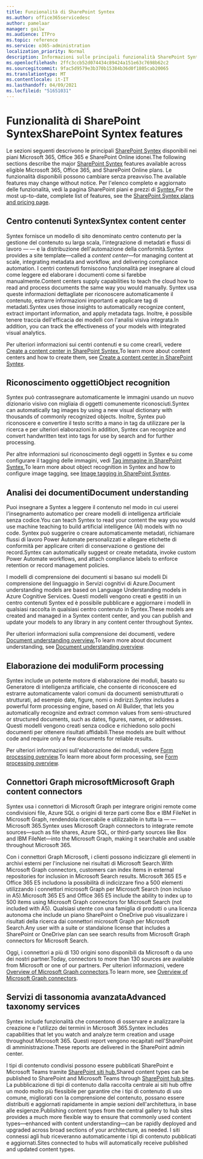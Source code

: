 ```yaml
---
title: Funzionalità di SharePoint Syntex
ms.author: office365servicedesc
author: pamelaar
manager: gailw
ms.audience: ITPro
ms.topic: reference
ms.service: o365-administration
localization_priority: Normal
description: Informazioni sulle principali funzionalità SharePoint Syntex disponibili nei piani Microsoft 365, Office 365 e SharePoint Online idonei.
ms.openlocfilehash: 2ffc3ccb52d074434c89424a151e63c7698b62c2
ms.sourcegitcommit: 9fac5d9579e3b370b15384b36d0f1805cab20065
ms.translationtype: MT
ms.contentlocale: it-IT
ms.lasthandoff: 04/09/2021
ms.locfileid: "51651031"
---
```

# <a name="sharepoint-syntex-features"></a><span data-ttu-id="9b8dc-103">Funzionalità di SharePoint Syntex</span><span class="sxs-lookup"><span data-stu-id="9b8dc-103">SharePoint Syntex features</span></span> 

<span data-ttu-id="9b8dc-104">Le sezioni seguenti descrivono le principali [SharePoint Syntex](sharepoint-syntex-service-description.md) disponibili nei piani Microsoft 365, Office 365 e SharePoint Online idonei.</span><span class="sxs-lookup"><span data-stu-id="9b8dc-104">The following sections describe the major [SharePoint Syntex](sharepoint-syntex-service-description.md) features available across eligible Microsoft 365, Office 365, and SharePoint Online plans.</span></span> <span data-ttu-id="9b8dc-105">Le funzionalità disponibili possono cambiare senza preavviso.</span><span class="sxs-lookup"><span data-stu-id="9b8dc-105">The available features may change without notice.</span></span> <span data-ttu-id="9b8dc-106">Per l'elenco completo e aggiornato delle funzionalità, vedi la pagina SharePoint piani e prezzi di [Syntex.](https://www.microsoft.com/microsoft-365/enterprise/sharepoint-syntex)</span><span class="sxs-lookup"><span data-stu-id="9b8dc-106">For the most up-to-date, complete list of features, see the [SharePoint Syntex plans and pricing page](https://www.microsoft.com/microsoft-365/enterprise/sharepoint-syntex).</span></span>

## <a name="syntex-content-center"></a><span data-ttu-id="9b8dc-107">Centro contenuti Syntex</span><span class="sxs-lookup"><span data-stu-id="9b8dc-107">Syntex content center</span></span>

<span data-ttu-id="9b8dc-108">Syntex fornisce un modello di sito denominato centro contenuto per la gestione del contenuto su larga scala, l'integrazione di metadati e flussi di lavoro &mdash;  &mdash; e la distribuzione dell'automazione della conformità.</span><span class="sxs-lookup"><span data-stu-id="9b8dc-108">Syntex provides a site template&mdash;called a *content center*&mdash;for managing content at scale, integrating metadata and workflow, and delivering compliance automation.</span></span> <span data-ttu-id="9b8dc-109">I centri contenuti forniscono funzionalità per insegnare al cloud come leggere ed elaborare i documenti come si farebbe manualmente.</span><span class="sxs-lookup"><span data-stu-id="9b8dc-109">Content centers supply capabilities to teach the cloud how to read and process documents the same way you would manually.</span></span> <span data-ttu-id="9b8dc-110">Syntex usa queste informazioni dettagliate per riconoscere automaticamente il contenuto, estrarre informazioni importanti e applicare tag di metadati.</span><span class="sxs-lookup"><span data-stu-id="9b8dc-110">Syntex uses those insights to automatically recognize content, extract important information, and apply metadata tags.</span></span> <span data-ttu-id="9b8dc-111">Inoltre, è possibile tenere traccia dell'efficacia dei modelli con l'analisi visiva integrata.</span><span class="sxs-lookup"><span data-stu-id="9b8dc-111">In addition, you can track the effectiveness of your models with integrated visual analytics.</span></span>

<span data-ttu-id="9b8dc-112">Per ulteriori informazioni sui centri contenuti e su come crearli, vedere [Create a content center in SharePoint Syntex.](/microsoft-365/contentunderstanding/create-a-content-center)</span><span class="sxs-lookup"><span data-stu-id="9b8dc-112">To learn more about content centers and how to create them, see [Create a content center in SharePoint Syntex](/microsoft-365/contentunderstanding/create-a-content-center).</span></span>

## <a name="object-recognition"></a><span data-ttu-id="9b8dc-113">Riconoscimento oggetti</span><span class="sxs-lookup"><span data-stu-id="9b8dc-113">Object recognition</span></span>

<span data-ttu-id="9b8dc-114">Syntex può contrassegnare automaticamente le immagini usando un nuovo dizionario visivo con migliaia di oggetti comunemente riconosciuti.</span><span class="sxs-lookup"><span data-stu-id="9b8dc-114">Syntex can automatically tag images by using a new visual dictionary with thousands of commonly recognized objects.</span></span> <span data-ttu-id="9b8dc-115">Inoltre, Syntex può riconoscere e convertire il testo scritto a mano in tag da utilizzare per la ricerca e per ulteriori elaborazioni.</span><span class="sxs-lookup"><span data-stu-id="9b8dc-115">In addition, Syntex can recognize and convert handwritten text into tags for use by search and for further processing.</span></span>

<span data-ttu-id="9b8dc-116">Per altre informazioni sul riconoscimento degli oggetti in Syntex e su come configurare il tagging delle immagini, vedi [Tag immagine in SharePoint Syntex.](/microsoft-365/contentunderstanding/image-tagging)</span><span class="sxs-lookup"><span data-stu-id="9b8dc-116">To learn more about object recognition in Syntex and how to configure image tagging, see [Image tagging in SharePoint Syntex](/microsoft-365/contentunderstanding/image-tagging).</span></span>

## <a name="document-understanding"></a><span data-ttu-id="9b8dc-117">Analisi dei documenti</span><span class="sxs-lookup"><span data-stu-id="9b8dc-117">Document understanding</span></span>

<span data-ttu-id="9b8dc-118">Puoi insegnare a Syntex a leggere il contenuto nel modo in cui userei l'insegnamento automatico per creare modelli di intelligenza artificiale senza codice.</span><span class="sxs-lookup"><span data-stu-id="9b8dc-118">You can teach Syntex to read your content the way you would use machine teaching to build artificial intelligence (AI) models with no code.</span></span> <span data-ttu-id="9b8dc-119">Syntex può suggerire o creare automaticamente metadati, richiamare flussi di lavoro Power Automate personalizzati e allegare etichette di conformità per applicare criteri di conservazione o gestione dei record.</span><span class="sxs-lookup"><span data-stu-id="9b8dc-119">Syntex can automatically suggest or create metadata, invoke custom Power Automate workflows, and attach compliance labels to enforce retention or record management policies.</span></span>

<span data-ttu-id="9b8dc-120">I modelli di comprensione dei documenti si basano sui modelli Di comprensione del linguaggio in Servizi cognitivi di Azure.</span><span class="sxs-lookup"><span data-stu-id="9b8dc-120">Document understanding models are based on Language Understanding models in Azure Cognitive Services.</span></span> <span data-ttu-id="9b8dc-121">Questi modelli vengono creati e gestiti in un centro contenuti Syntex ed è possibile pubblicare e aggiornare i modelli in qualsiasi raccolta in qualsiasi centro contenuto in Syntex.</span><span class="sxs-lookup"><span data-stu-id="9b8dc-121">These models are created and managed in a Syntex content center, and you can publish and update your models to any library in any content center throughout Syntex.</span></span>

<span data-ttu-id="9b8dc-122">Per ulteriori informazioni sulla comprensione dei documenti, vedere [Document understanding overview.](/microsoft-365/contentunderstanding/document-understanding-overview)</span><span class="sxs-lookup"><span data-stu-id="9b8dc-122">To learn more about document understanding, see [Document understanding overview](/microsoft-365/contentunderstanding/document-understanding-overview).</span></span>

## <a name="form-processing"></a><span data-ttu-id="9b8dc-123">Elaborazione dei moduli</span><span class="sxs-lookup"><span data-stu-id="9b8dc-123">Form processing</span></span>

<span data-ttu-id="9b8dc-124">Syntex include un potente motore di elaborazione dei moduli, basato su Generatore di intelligenza artificiale, che consente di riconoscere ed estrarre automaticamente valori comuni da documenti semistrutturati o strutturati, ad esempio date, figure, nomi o indirizzi.</span><span class="sxs-lookup"><span data-stu-id="9b8dc-124">Syntex includes a powerful form processing engine, based on AI Builder, that lets you automatically recognize and extract common values from semi-structured or structured documents, such as dates, figures, names, or addresses.</span></span> <span data-ttu-id="9b8dc-125">Questi modelli vengono creati senza codice e richiedono solo pochi documenti per ottenere risultati affidabili.</span><span class="sxs-lookup"><span data-stu-id="9b8dc-125">These models are built without code and require only a few documents for reliable results.</span></span>

<span data-ttu-id="9b8dc-126">Per ulteriori informazioni sull'elaborazione dei moduli, vedere [Form processing overview](/microsoft-365/contentunderstanding/form-processing-overview).</span><span class="sxs-lookup"><span data-stu-id="9b8dc-126">To learn more about form processing, see [Form processing overview](/microsoft-365/contentunderstanding/form-processing-overview).</span></span>

## <a name="microsoft-graph-content-connectors"></a><span data-ttu-id="9b8dc-127">Connettori Graph microsoft</span><span class="sxs-lookup"><span data-stu-id="9b8dc-127">Microsoft Graph content connectors</span></span>

<span data-ttu-id="9b8dc-128">Syntex usa i connettori di Microsoft Graph per integrare origini remote come condivisioni file, Azure SQL o origini di terze parti come Box e IBM FileNet in Microsoft Graph, rendendola ricercabile e utilizzabile in tutta la &mdash; &mdash; Microsoft 365.</span><span class="sxs-lookup"><span data-stu-id="9b8dc-128">Syntex uses Microsoft Graph connectors to integrate remote sources&mdash;such as file shares, Azure SQL, or third-party sources like Box and IBM FileNet&mdash;into the Microsoft Graph, making it searchable and usable throughout Microsoft 365.</span></span>

<span data-ttu-id="9b8dc-129">Con i connettori Graph Microsoft, i clienti possono indicizzare gli elementi in archivi esterni per l'inclusione nei risultati di Microsoft Search.</span><span class="sxs-lookup"><span data-stu-id="9b8dc-129">With Microsoft Graph connectors, customers can index items in external repositories for inclusion in Microsoft Search results.</span></span> <span data-ttu-id="9b8dc-130">Microsoft 365 E5 e Office 365 E5 includono la possibilità di indicizzare fino a 500 elementi utilizzando i connettori microsoft Graph per Microsoft Search (non incluso in A5).</span><span class="sxs-lookup"><span data-stu-id="9b8dc-130">Microsoft 365 E5 and Office 365 E5 include the ability to index up to 500 items using Microsoft Graph connectors for Microsoft Search (not included with A5).</span></span> <span data-ttu-id="9b8dc-131">Qualsiasi utente con una famiglia di prodotti o una licenza autonoma che include un piano SharePoint o OneDrive può visualizzare i risultati della ricerca dai connettori microsoft Graph per Microsoft Search.</span><span class="sxs-lookup"><span data-stu-id="9b8dc-131">Any user with a suite or standalone license that includes a SharePoint or OneDrive plan can see search results from Microsoft Graph connectors for Microsoft Search.</span></span>

<span data-ttu-id="9b8dc-132">Oggi, i connettori a più di 130 origini sono disponibili da Microsoft o da uno dei nostri partner.</span><span class="sxs-lookup"><span data-stu-id="9b8dc-132">Today, connectors to more than 130 sources are available from Microsoft or one of our partners.</span></span> <span data-ttu-id="9b8dc-133">Per ulteriori informazioni, vedere [Overview of Microsoft Graph connectors](/MicrosoftSearch/connectors-overview).</span><span class="sxs-lookup"><span data-stu-id="9b8dc-133">To learn more, see [Overview of Microsoft Graph connectors](/MicrosoftSearch/connectors-overview).</span></span>

## <a name="advanced-taxonomy-services"></a><span data-ttu-id="9b8dc-134">Servizi di tassonomia avanzata</span><span class="sxs-lookup"><span data-stu-id="9b8dc-134">Advanced taxonomy services</span></span>

<span data-ttu-id="9b8dc-135">Syntex include funzionalità che consentono di osservare e analizzare la creazione e l'utilizzo dei termini in Microsoft 365.</span><span class="sxs-lookup"><span data-stu-id="9b8dc-135">Syntex includes capabilities that let you watch and analyze term creation and usage throughout Microsoft 365.</span></span> <span data-ttu-id="9b8dc-136">Questi report vengono recapitati nell'SharePoint di amministrazione.</span><span class="sxs-lookup"><span data-stu-id="9b8dc-136">These reports are delivered in the SharePoint admin center.</span></span>

<span data-ttu-id="9b8dc-137">I tipi di contenuto condivisi possono essere pubblicati SharePoint e Microsoft Teams tramite [SharePoint siti hub.](/sharepoint/dev/features/hub-site/hub-site-overview)</span><span class="sxs-lookup"><span data-stu-id="9b8dc-137">Shared content types can be published to SharePoint and Microsoft Teams through [SharePoint hub sites](/sharepoint/dev/features/hub-site/hub-site-overview).</span></span> <span data-ttu-id="9b8dc-138">La pubblicazione di tipi di contenuto dalla raccolta centrale ai siti hub offre un modo molto più flessibile per garantire che i tipi di contenuto di uso comune, migliorati con la comprensione del contenuto, possano essere distribuiti e aggiornati rapidamente in ampie sezioni dell'architettura, in base alle esigenze.</span><span class="sxs-lookup"><span data-stu-id="9b8dc-138">Publishing content types from the central gallery to hub sites provides a much more flexible way to ensure that commonly used content types—enhanced with content understanding—can be rapidly deployed and upgraded across broad sections of your architecture, as needed.</span></span> <span data-ttu-id="9b8dc-139">I siti connessi agli hub riceveranno automaticamente i tipi di contenuto pubblicati e aggiornati.</span><span class="sxs-lookup"><span data-stu-id="9b8dc-139">Sites connected to hubs will automatically receive published and updated content types.</span></span>